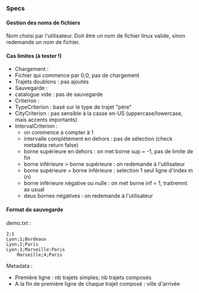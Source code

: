### Specs

#### Gestion des noms de fichiers
Nom choisi par l'utilisateur. Doit être un nom de fichier linux valide, sinon redemande un nom de fichier.

#### Cas limites (à tester !)

- Chargement :
 - Fichier qui commence par 0;0, pas de chargement
 - Trajets doublons : pas ajoutés
- Sauvegarde :
 - catalogue vide : pas de sauvegarde
- Criterion :
 - TypeCriterion : basé sur le type de trajet "père"
 - CityCriterion : pas sensible à la casse en-US (uppercase/lowercase, mais accents importants)
 - IntervalCriterion : 
   - on commence à compter à 1
   - intervalle complétement en dehors : pas de sélection (check metadata return false)
   - borne supérieure en dehors : on met borne sup = -1, pas de limite de fin
   - borne inférieure > borne supérieure : on redemande à l'utilisateur
   - borne supérieure = borne inférieure : selection 1 seul ligne d'index m (n)
   - borne inférieure négative ou nulle : on met borne inf = 1, traitremnt as usual
   - deux bornes négatives : on redemande à l'utilisateur
   
#### Format de sauvegarde

demo.txt :

    2;1
    Lyon;1;Bordeaux
    Lyon;2;Paris
    Lyon;3;Marseille:Paris
    	Marseille;4;Paris

Metadata : 
- Première ligne : nb trajets simples; nb trajets composés
- A la fin de première ligne de chaque trajet composé : ville d'arrivée